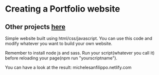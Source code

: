 # Creating a Portfolio website

## Other projects [here](https://github.com/michelesanfilippo)

Simple website built using html/css/javascript.
You can use this code and modify whatever you want to build your own website.

 Remember to install node js and sass.
 Run your script(whatever you call it) before reloading your page(npm run "yourscriptname").

You can have a look at the result: michelesanfilippo.netlify.com
